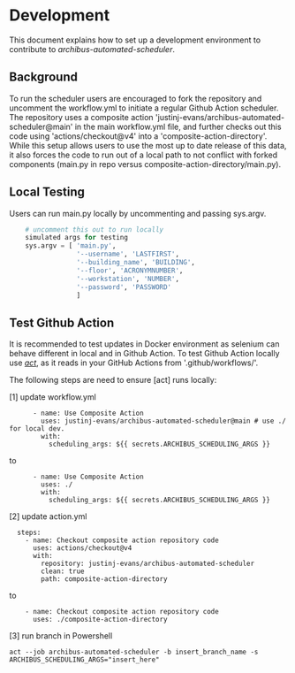 # Development
This document explains how to set up a development environment to contribute to *archibus-automated-scheduler*.

## Background

To run the scheduler users are encouraged to fork the repository and uncomment the workflow.yml to initiate a regular Github Action scheduler. The repository uses a composite action 'justinj-evans/archibus-automated-scheduler@main' in the main workflow.yml file, and further checks out this code using 'actions/checkout@v4' into a 'composite-action-directory'. While this setup allows users to use the most up to date release of this data, it also forces the code to run out of a local path to not conflict with forked components (main.py in repo versus composite-action-directory/main.py).

## Local Testing

Users can run main.py locally by uncommenting and passing sys.argv.

```python
    # uncomment this out to run locally
    simulated args for testing
    sys.argv = [ 'main.py',
                 '--username', 'LASTFIRST',
                 '--building_name', 'BUILDING',
                 '--floor', 'ACRONYMNUMBER',    
                 '--workstation', 'NUMBER',
                 '--password', 'PASSWORD'
                 ]
```

## Test Github Action
It is recommended to test updates in Docker environment as selenium can behave different in local and in Github Action. To test Github Action locally use *[act](https://nektosact.com/)*, as it reads in your GitHub Actions from '.github/workflows/'.
  
The following steps are need to ensure [act] runs locally:

[1] update workflow.yml 
```
      - name: Use Composite Action
        uses: justinj-evans/archibus-automated-scheduler@main # use ./ for local dev.
        with:
          scheduling_args: ${{ secrets.ARCHIBUS_SCHEDULING_ARGS }}
```
to
```
      - name: Use Composite Action
        uses: ./
        with:
          scheduling_args: ${{ secrets.ARCHIBUS_SCHEDULING_ARGS }}
```
[2] update action.yml
```
  steps:
    - name: Checkout composite action repository code
      uses: actions/checkout@v4
      with:
        repository: justinj-evans/archibus-automated-scheduler
        clean: true
        path: composite-action-directory 
```
to
```
    - name: Checkout composite action repository code
      uses: ./composite-action-directory

```
[3] run branch in Powershell
```
act --job archibus-automated-scheduler -b insert_branch_name -s ARCHIBUS_SCHEDULING_ARGS="insert_here"
```

